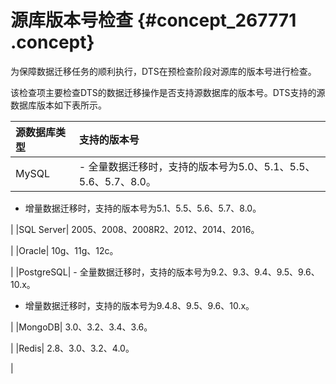# 源库版本号检查 {#concept_267771 .concept}

为保障数据迁移任务的顺利执行，DTS在预检查阶段对源库的版本号进行检查。

该检查项主要检查DTS的数据迁移操作是否支持源数据库的版本号。DTS支持的源数据库版本如下表所示。

|源数据库类型|支持的版本号|
|:-----|:-----|
|MySQL| -   全量数据迁移时，支持的版本号为5.0、5.1、5.5、5.6、5.7、8.0。
-   增量数据迁移时，支持的版本号为5.1、5.5、5.6、5.7、8.0。

 |
|SQL Server| 2005、2008、2008R2、2012、2014、2016。

 |
|Oracle| 10g、11g、12c。

 |
|PostgreSQL| -   全量数据迁移时，支持的版本号为9.2、9.3、9.4、9.5、9.6、10.x。
-   增量数据迁移时，支持的版本号为9.4.8、9.5、9.6、10.x。

 |
|MongoDB| 3.0、3.2、3.4、3.6。

 |
|Redis| 2.8、3.0、3.2、4.0。

 |

